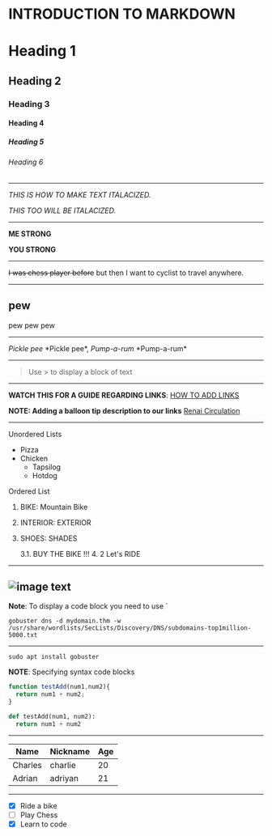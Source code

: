 # INTRODUCTION TO MARKDOWN

<!-- HEADINGS  -->
# Heading 1
## Heading 2
### Heading 3
#### Heading 4
##### Heading 5
###### Heading 6

---
<!--  Italics -->
_THIS IS HOW TO MAKE TEXT ITALACIZED._

*THIS TOO WILL BE ITALACIZED.*

---
<!--  Strong  -->

**ME STRONG**

__YOU STRONG__

---
<!--  Strike through  -->
~~I was chess player before~~ but then I want to cyclist to travel anywhere.

---

<!--  HORIZONTAL LINE --->
pew 
---
pew pew pew 
___

<!--  Escape Character Rule with Backslash  -->
*Pickle pee* \*Pickle pee*, *Pump-a-rum* \*Pump-a-rum*

--- 

<!--  Blockquote Rule -->
> Use \> to display a block of text

---
<!--  Links  -->

**WATCH THIS FOR A GUIDE REGARDING LINKS**:
[HOW TO ADD LINKS](https://www.youtube.com/watch?v=9czg4DSaRTM&list=PLHztOObXYCYGL2DNt5yVzeTyyyohG50tv&index=9)

__NOTE: Adding a balloon tip description to our links__
[Renai Circulation](https://www.youtube.com/watch?v=RQmEERvqq70/ "Everybody's Circulation")

---
<!--  Unordered Lists -->

Unordered Lists
* Pizza
* Chicken
  * Tapsilog
  * Hotdog

<!--  Ordered Lists -->

Ordered List
1. BIKE: Mountain Bike
2. INTERIOR: EXTERIOR
3. SHOES: SHADES

    3.1. BUY THE BIKE !!!
    4. 2 Let's RIDE
    
---
<!-- ADD IMAGE -->
![image text]([https://cloud.githubusercontent.com/assets/711743/25648417/57cd2c0c-2fe9-11e7-8753-b60ea2656faf.png](https://github.com/KodeGo-Bootcamp/HTML-Activity-Images/blob/main/Coder2023.png))
---

<!-- Code Block -->

**Note**: To display a code block you need to use \`

`gobuster dns -d mydomain.thm -w /usr/share/wordlists/SecLists/Discovery/DNS/subdomains-top1million-5000.txt`

---

<!-- GitHub Flavor Set of Code Block -->

```install gobuster
sudo apt install gobuster
```

**NOTE**: Specifying syntax code blocks

```javascript
function testAdd(num1,num2){
  return num1 + num2;
}
```

```python
def testAdd(num1, num2):
  return num1 + num2
```

---

<!-- Table Rules -->
|  Name  | Nickname|  Age  |
|--------|---------|-------|
| Charles| charlie |   20  |
| Adrian | adriyan |   21  |

---

<!-- Task Lists -->
* [x] Ride a bike
* [ ] Play Chess
* [x] Learn to code
